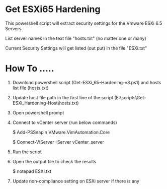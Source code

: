 # Get ESXi65 Hardening

This powershell script will extract security settings for the Vmware ESXi 6.5 Servers

List server names in the text file "hosts.txt" (no matter one or many)

Current Security Settings will get listed (out put) in the file "ESXi.txt"

# How To .....

1. Download powershell script (Get-ESXi_65-Hardening-v3.ps1) and hosts list file (hosts.txt)

2. Update host file path in the first line of the script (E:\scripts\Get-ESXi_Hardening-Host\hosts.txt) 

3. Open powershell prompt

4. Connect to vCenter server (run below commands)

   $ Add-PSSnapin VMware.VimAutomation.Core

   $ Connect-VIServer -Server vCenter_server

5. Run the script

6. Open the output file to check the results
   
   $ notepad ESXi.txt
   
7. Update non-compliance setting on ESXi server if there is any 

